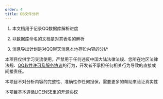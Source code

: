 ```yaml
---
order: 4
title: DB文件分析
---
```


1. 本文档用于记录QQ数据库解析进度

1. 以数据库命名的文档是对其表名的解析

1. 消息导出计划是对QQ聊天消息本地存贮内容的分析


本项目仅供学习交流使用，严禁用于任何违反中国大陆法律法规、您所在地区法律法规、[QQ软件许可及服务协议](https://rule.tencent.com/rule/preview/46a15f24-e42c-4cb6-a308-2347139b1201)的行为，开发者不承担任何相关行为导致的直接或间接责任。

本项目不对分析内容的完整性、准确性作任何担保，需要更多的帮助来验证真实性

本项目基本遵循[LICENSE](/about/LICENSE)里的开源协议